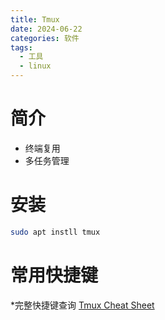 ```yaml
---
title: Tmux
date: 2024-06-22
categories: 软件
tags:
  - 工具
  - linux
---
```

# 简介
* 终端复用
* 多任务管理

# 安装

```zsh
sudo apt instll tmux
```

# 常用快捷键
*完整快捷键查询 [Tmux Cheat Sheet](https://tmuxcheatsheet.com/)
